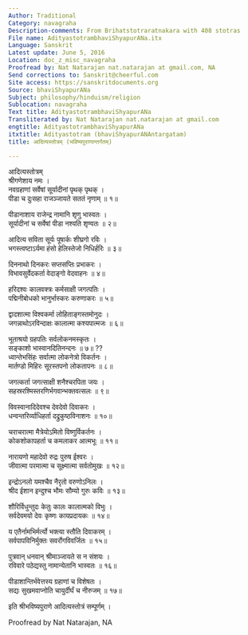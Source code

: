 ```yaml
---
Author: Traditional
Category: navagraha
Description-comments: From Brihatstotraratnakara with 408 stotras
File name: AdityastotrambhaviShyapurANa.itx
Language: Sanskrit
Latest update: June 5, 2016
Location: doc_z_misc_navagraha
Proofread by: Nat Natarajan nat.natarajan at gmail.com, NA
Send corrections to: Sanskrit@cheerful.com
Site access: https://sanskritdocuments.org
Source: bhaviShyapurANa
Subject: philosophy/hinduism/religion
Sublocation: navagraha
Text title: AdityastotrambhaviShyapurANa
Transliterated by: Nat Natarajan nat.natarajan at gmail.com
engtitle: AdityastotrambhaviShyapurANa
itxtitle: Adityastotram (bhaviShyapurANAntargatam)
title: आदित्यस्तोत्रम् (भविष्यपुराणान्तर्गतम्)

---
```

  
 आदित्यस्तोत्रम्   
श्रीगणेशाय नमः ।  
नवग्रहाणां सर्वेषां सूर्यादीनां पृथक् पृथक् ।  
पीडा च दुःसहा राजञ्जायते सततं नृणाम् ॥ १॥  
  
पीडानाशाय राजेन्द्र नामानि शृणु भास्वतः ।  
सूर्यादीनां च सर्वेषां पीडा नश्यति शृण्वतः ॥ २॥  
  
आदित्य सविता सूर्यः पूषार्कः शीघ्रगो रविः ।  
भगस्त्वष्टाऽर्यमा हंसो हेलिस्तेजो निधिर्हरिः ॥ ३॥  
  
दिननाथो दिनकरः सप्तसप्तिः प्रभाकरः ।  
विभावसुर्वेदकर्ता वेदाङ्गो वेदवाहनः ॥ ४॥  
  
हरिदश्वः कालवक्त्रः कर्मसाक्षी जगत्पतिः ।  
पद्मिनीबोधको भानुर्भास्करः करुणाकरः ॥ ५॥  
  
द्वादशात्मा विश्वकर्मा लोहिताङ्गस्तमोनुदः ।  
जगन्नाथोऽरविन्दाक्षः कालात्मा कश्यपात्मजः ॥ ६॥  
  
भूताश्रयो ग्रहपतिः सर्वलोकनमस्कृतः ।  
सङ्काशो भास्वानदितिनन्दनः ॥ ७॥ ??  
ध्वान्तेभसिंहः सर्वात्मा लोकनेत्रो विकर्तनः ।  
मार्तण्डो मिहिरः सूरस्तपनो लोकतापनः ॥ ८॥  
  
जगत्कर्ता जगत्साक्षी शनैश्चरपिता जयः ।  
सहस्ररश्मिस्तरणिर्भगवान्भक्तवत्सलः ॥ ९॥  
  
विवस्वानादिदेवश्च देवदेवो दिवाकरः ।  
धन्वन्तरिर्व्याधिहर्ता दद्रुकुष्ठविनाशनः ॥ १०॥  
  
चराचरात्मा मैत्रेयोऽमितो विष्णुर्विकर्तनः ।  
कोकशोकापहर्ता च कमलाकर आत्मभूः ॥ ११॥  
  
नारायणो महादेवो रुद्रः पुरुष ईश्वरः ।  
जीवात्मा परमात्मा च सूक्ष्मात्मा सर्वतोमुखः ॥ १२॥  
  
इन्द्रोऽनलो यमश्चैव नैरृतो वरुणोऽनिलः ।  
श्रीद ईशान इन्दुश्च भौमः सौम्यो गुरुः कविः ॥ १३॥  
  
शौरिर्विधुन्तुदः केतुः कालः कालात्मको विभुः ।  
सर्वदेवमयो देवः कृष्णः कायप्रदायकः ॥ १४॥  
  
य एतैर्नामभिर्मर्त्यो भक्त्या स्तौति दिवाकरम् ।  
सर्वपापविनिर्मुक्तः सवर्रोगविवर्जितः ॥ १५॥  
  
पुत्रवान् धनवान् श्रीमाञ्जायते स न संशयः ।  
रविवारे पठेद्यस्तु नामान्येतानि भास्वतः ॥ १६॥  
  
पीडाशान्तिर्भवेत्तस्य ग्रहाणां च विशेषतः ।  
सद्यः सुखमवाप्नोति चायुर्दीर्घं च नीरुजम् ॥ १७॥  
  
इति श्रीभविष्यपुराणे आदित्यस्तोत्रं सम्पूर्णम् ।  
  
  
Proofread by Nat Natarajan, NA  
  

